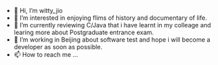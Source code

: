 - 👋 Hi, I’m witty_jio
- 👀 I’m interested in enjoying flims of history and documentary of life.
- 🌱 I’m currently reviewing C/Java that i have learnt in my colleage and learing more about Postgraduate entrance exam.
- 💞️ I’m working in Beijing about software test and hope i will become a developer as soon as possible.
- 📫 How to reach me ...

<!---
witty_jio is a ✨ special ✨ repository because its `README.md` (this file) appears on your GitHub profile.
You can click the Preview link to take a look at your changes.
--->
